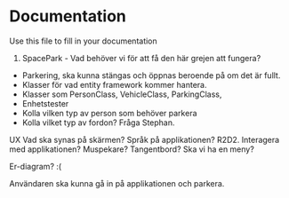 # Documentation

Use this file to fill in your documentation
1. SpacePark - Vad behöver vi för att få den här grejen att fungera?
- Parkering, ska kunna stängas och öppnas beroende på om det är fullt.
- Klasser för vad entity framework kommer hantera. 
- Klasser som PersonClass, VehicleClass, ParkingClass, 
- Enhetstester
- Kolla vilken typ av person som behöver parkera
- Kolla vilket typ av fordon? Fråga Stephan.

UX
Vad ska synas på skärmen?
Språk på applikationen? R2D2.
Interagera med applikationen? Muspekare? Tangentbord? 
Ska vi ha en meny?

Er-diagram? :(

Användaren ska kunna gå in på applikationen och parkera. 

